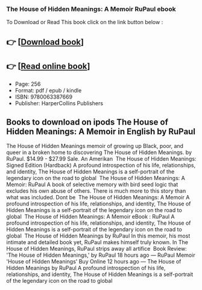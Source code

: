 ### The House of Hidden Meanings: A Memoir RuPaul ebook

To Download or Read This book click on the link button below :

## 👉  [**[Download book](http://filesbooks.info/download.php?group=book&from=github.com&id=703262&lnk=1061 "Download book")**]

## 👉  [**[Read online book](http://filesbooks.info/download.php?group=book&from=github.com&id=703262&lnk=1061 "Read online book")**]


* Page: 256
* Format: pdf / epub / kindle
* ISBN: 9780063387669
* Publisher: HarperCollins Publishers



## Books to download on ipods The House of Hidden Meanings: A Memoir in English by RuPaul



 The House of Hidden Meanings memoir of growing up Black, poor, and queer in a broken home to discovering The House of Hidden Meanings. by RuPaul. $14.99 - $27.99 Sale. An Amerikan 
 The House of Hidden Meanings: Signed Edition (Hardback) A profound introspection of his life, relationships, and identity, The House of Hidden Meanings is a self-portrait of the legendary icon on the road to global 
 The House of Hidden Meanings: A Memoir: RuPaul A book of selective memory with bird seed logic that excludes his own abuse of others. There is much more to this story than what was included. Dont be 
 The House of Hidden Meanings: A Memoir A profound introspection of his life, relationships, and identity, The House of Hidden Meanings is a self-portrait of the legendary icon on the road to global 
 The House of Hidden Meanings: A Memoir eBook : RuPaul A profound introspection of his life, relationships, and identity, The House of Hidden Meanings is a self-portrait of the legendary icon on the road to global 
 The House of Hidden Meanings by RuPaul In this memoir, his most intimate and detailed book yet, RuPaul makes himself truly known. In The House of Hidden Meanings, RuPaul strips away all artifice 
 Book Review: &#039;The House of Hidden Meanings,&#039; by RuPaul 18 hours ago —
 RuPaul Memoir &#039;House of Hidden Meanings&#039; Buy Online 12 hours ago —
 The House of Hidden Meanings by RuPaul A profound introspection of his life, relationships, and identity, The House of Hidden Meanings is a self-portrait of the legendary icon on the road to global 





